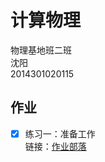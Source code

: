 # 计算物理   
物理基地班二班   
沈阳   
2014301020115   

## 作业   
 * [x] 练习一：准备工作   
链接：[作业部落](https://www.zybuluo.com/whu-sy/note/496788)   

